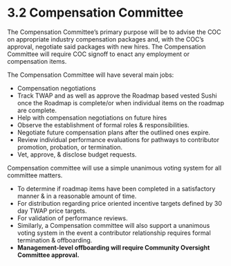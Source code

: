 # 3.2 Compensation Committee

The Compensation Committee’s primary purpose will be to advise the COC on appropriate industry compensation packages and, with the COC’s approval, negotiate said packages with new hires. The Compensation Committee will require COC signoff to enact any employment or compensation items.

The Compensation Committee will have several main jobs:

* Compensation negotiations
* Track TWAP and as well as approve the Roadmap based vested Sushi once the Roadmap is complete/or when individual items on the roadmap are complete.
* Help with compensation negotiations on future hires
* Observe the establishment of formal roles & responsibilities.
* Negotiate future compensation plans after the outlined ones expire.
* Review individual performance evaluations for pathways to contributor promotion, probation, or termination.
* Vet, approve, & disclose budget requests.

Compensation committee will use a simple unanimous voting system for all committee matters.

* To determine if roadmap items have been completed in a satisfactory manner & in a reasonable amount of time.
* For distribution regarding price oriented incentive targets defined by 30 day TWAP price targets.
* For validation of performance reviews.
* Similarly, a Compensation committee will also support a unanimous voting system in the event a contributor relationship requires formal termination & offboarding.
* **Management-level offboarding will require Community Oversight Committee approval.**
